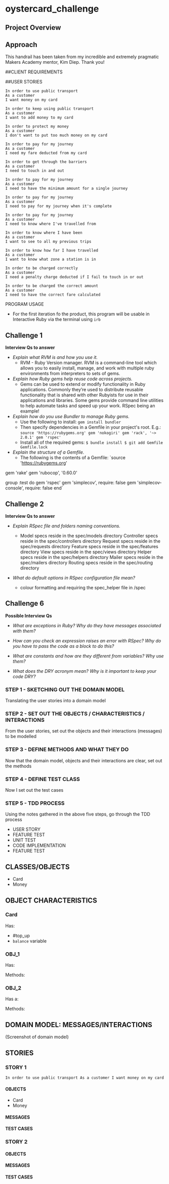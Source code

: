 # oystercard_challenge

Project Overview
---------

Approach
---------

This handrail has been taken from my incredible and extremely pragmatic Makers Academy mentor, Kim Diep. Thank you!

##CLIENT REQUIREMENTS



##USER STORIES

```
In order to use public transport
As a customer
I want money on my card

In order to keep using public transport
As a customer
I want to add money to my card

In order to protect my money
As a customer
I don't want to put too much money on my card

In order to pay for my journey
As a customer
I need my fare deducted from my card

In order to get through the barriers
As a customer
I need to touch in and out

In order to pay for my journey
As a customer
I need to have the minimum amount for a single journey

In order to pay for my journey
As a customer
I need to pay for my journey when it's complete

In order to pay for my journey
As a customer
I need to know where I've travelled from

In order to know where I have been
As a customer
I want to see to all my previous trips

In order to know how far I have travelled
As a customer
I want to know what zone a station is in

In order to be charged correctly
As a customer
I need a penalty charge deducted if I fail to touch in or out

In order to be charged the correct amount
As a customer
I need to have the correct fare calculated
```

PROGRAM USAGE

* For the first iteration fo the product, this program will be usable in Interactive Ruby via the terminal using `irb`

## Challenge 1

**Interview Qs to answer**

* *Explain what RVM is and how you use it.*
  * RVM - Ruby Version manager. RVM is a command-line tool which allows you to easily install, manage, and work with multiple ruby environments from interpreters to sets of gems.
* *Explain how Ruby gems help reuse code across projects.*
  * Gems can be used to extend or modify functionality in Ruby applications. Commonly they’re used to distribute reusable functionality that is shared with other Rubyists for use in their applications and libraries. Some gems provide command line utilities to help automate tasks and speed up your work. RSpec being an example!
* *Explain how do you use Bundler to manage Ruby gems.*
  * Use the following to install:
`gem install bundler`
  * Then specify dependencies in a Gemfile in your project's root. E.g.:
`source 'https://rubygems.org'
gem 'nokogiri'
gem 'rack', '~> 2.0.1'
gem 'rspec'`
  * Install all of the required gems:
`$ bundle install
$ git add Gemfile Gemfile.lock`
* *Explain the structure of a Gemfile.*
  * The following is the contents of a Gemfile:
`source 'https://rubygems.org'

gem 'rake'
gem 'rubocop', '0.60.0'

group :test do
 gem 'rspec'
 gem 'simplecov', require: false
 gem 'simplecov-console', require: false
end`

## Challenge 2

**Interview Qs to answer**

* *Explain RSpec file and folders naming conventions.*
  * Model specs reside in the spec/models directory
    Controller specs reside in the spec/controllers directory
    Request specs reside in the spec/requests directory
    Feature specs reside in the spec/features directory
    View specs reside in the spec/views directory
    Helper specs reside in the spec/helpers directory
    Mailer specs reside in the spec/mailers directory
    Routing specs reside in the spec/routing directory

* *What do default options in RSpec configuration file mean?*
  * colour formatting and requiring the spec_helper file in /spec

## Challenge 6

**Possible Interview Qs**

* *What are exceptions in Ruby? Why do they have messages associated with them?*

* *How can you check an expression raises an error with RSpec? Why do you have to pass the code as a block to do this?*

* *What are constants and how are they different from variables? Why use them?*

* *What does the DRY acronym mean? Why is it important to keep your code DRY?*

### STEP 1 - SKETCHING OUT THE DOMAIN MODEL

Translating the user stories into a domain model

### STEP 2 - SET OUT THE OBJECTS / CHARACTERISTICS / INTERACTIONS

From the user stories, set out the objects and their interactions (messages) to be modelled

### STEP 3 - DEFINE METHODS AND WHAT THEY DO

Now that the domain model, objects and their interactions are clear, set out the methods

### STEP 4 - DEFINE TEST CLASS

Now I set out the test cases

### STEP 5 - TDD PROCESS

Using the notes gathered in the above five steps, go through the TDD process

* USER STORY
* FEATURE TEST
* UNIT TEST
* CODE IMPLEMENTATION
* FEATURE TEST

## CLASSES/OBJECTS

* Card
* Money

## OBJECT CHARACTERISTICS

### Card

Has:

* #top_up
* `balance` variable

### OBJ_1

Has:

Methods:

### OBJ_2

Has a:

Methods:

## DOMAIN MODEL: MESSAGES/INTERACTIONS

(Screenshot of domain model)

## STORIES

### STORY 1

`In order to use public transport
As a customer
I want money on my card`

#### OBJECTS

* Card
* Money

#### MESSAGES

#### TEST CASES

### STORY 2

#### OBJECTS

#### MESSAGES

#### TEST CASES